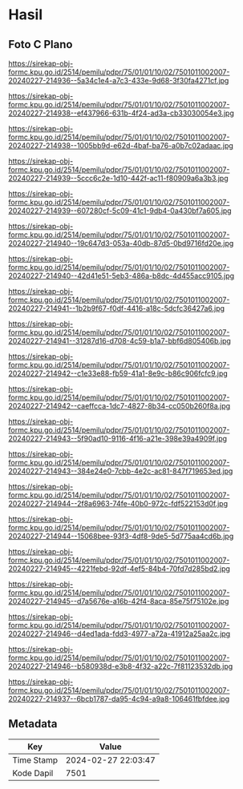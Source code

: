 # Hasil

## Foto C Plano

https://sirekap-obj-formc.kpu.go.id/2514/pemilu/pdpr/75/01/01/10/02/7501011002007-20240227-214936--5a34c1e4-a7c3-433e-9d68-3f30fa4271cf.jpg

https://sirekap-obj-formc.kpu.go.id/2514/pemilu/pdpr/75/01/01/10/02/7501011002007-20240227-214938--ef437966-631b-4f24-ad3a-cb33030054e3.jpg

https://sirekap-obj-formc.kpu.go.id/2514/pemilu/pdpr/75/01/01/10/02/7501011002007-20240227-214938--1005bb9d-e62d-4baf-ba76-a0b7c02adaac.jpg

https://sirekap-obj-formc.kpu.go.id/2514/pemilu/pdpr/75/01/01/10/02/7501011002007-20240227-214939--5ccc6c2e-1d10-442f-ac11-f80909a6a3b3.jpg

https://sirekap-obj-formc.kpu.go.id/2514/pemilu/pdpr/75/01/01/10/02/7501011002007-20240227-214939--607280cf-5c09-41c1-9db4-0a430bf7a605.jpg

https://sirekap-obj-formc.kpu.go.id/2514/pemilu/pdpr/75/01/01/10/02/7501011002007-20240227-214940--19c647d3-053a-40db-87d5-0bd9716fd20e.jpg

https://sirekap-obj-formc.kpu.go.id/2514/pemilu/pdpr/75/01/01/10/02/7501011002007-20240227-214940--42d41e51-5eb3-486a-b8dc-4d455acc9105.jpg

https://sirekap-obj-formc.kpu.go.id/2514/pemilu/pdpr/75/01/01/10/02/7501011002007-20240227-214941--1b2b9f67-f0df-4416-a18c-5dcfc36427a6.jpg

https://sirekap-obj-formc.kpu.go.id/2514/pemilu/pdpr/75/01/01/10/02/7501011002007-20240227-214941--31287d16-d708-4c59-b1a7-bbf6d805406b.jpg

https://sirekap-obj-formc.kpu.go.id/2514/pemilu/pdpr/75/01/01/10/02/7501011002007-20240227-214942--c1e33e88-fb59-41a1-8e9c-b86c906fcfc9.jpg

https://sirekap-obj-formc.kpu.go.id/2514/pemilu/pdpr/75/01/01/10/02/7501011002007-20240227-214942--caeffcca-1dc7-4827-8b34-cc050b260f8a.jpg

https://sirekap-obj-formc.kpu.go.id/2514/pemilu/pdpr/75/01/01/10/02/7501011002007-20240227-214943--5f90ad10-9116-4f16-a21e-398e39a4909f.jpg

https://sirekap-obj-formc.kpu.go.id/2514/pemilu/pdpr/75/01/01/10/02/7501011002007-20240227-214943--384e24e0-7cbb-4e2c-ac81-847f719653ed.jpg

https://sirekap-obj-formc.kpu.go.id/2514/pemilu/pdpr/75/01/01/10/02/7501011002007-20240227-214944--2f8a6963-74fe-40b0-972c-fdf522153d0f.jpg

https://sirekap-obj-formc.kpu.go.id/2514/pemilu/pdpr/75/01/01/10/02/7501011002007-20240227-214944--15068bee-93f3-4df8-9de5-5d775aa4cd6b.jpg

https://sirekap-obj-formc.kpu.go.id/2514/pemilu/pdpr/75/01/01/10/02/7501011002007-20240227-214945--4221febd-92df-4ef5-84b4-70fd7d285bd2.jpg

https://sirekap-obj-formc.kpu.go.id/2514/pemilu/pdpr/75/01/01/10/02/7501011002007-20240227-214945--d7a5676e-a16b-42f4-8aca-85e75f75102e.jpg

https://sirekap-obj-formc.kpu.go.id/2514/pemilu/pdpr/75/01/01/10/02/7501011002007-20240227-214946--d4ed1ada-fdd3-4977-a72a-41912a25aa2c.jpg

https://sirekap-obj-formc.kpu.go.id/2514/pemilu/pdpr/75/01/01/10/02/7501011002007-20240227-214946--b580938d-e3b8-4f32-a22c-7f81123532db.jpg

https://sirekap-obj-formc.kpu.go.id/2514/pemilu/pdpr/75/01/01/10/02/7501011002007-20240227-214937--6bcb1787-da95-4c94-a9a8-106461fbfdee.jpg


## Metadata

| Key        | Value               |
| ---------- | ------------------- |
| Time Stamp | 2024-02-27 22:03:47 |
| Kode Dapil | 7501                |



